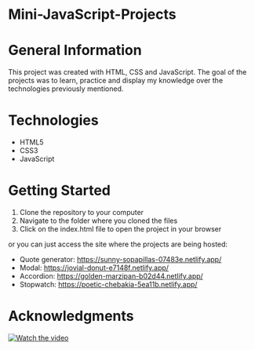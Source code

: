 # Mini-JavaScript-Projects

# General Information
This project was created with HTML, CSS and JavaScript. The goal of the projects was to learn, practice and display my knowledge over the technologies previously mentioned.

# Technologies
* HTML5
* CSS3
* JavaScript

# Getting Started
1. Clone the repository to your computer
2. Navigate to the folder where you cloned the files
3. Click on the index.html file to open the project in your browser


or you can just access the site where the projects are being hosted:
- Quote generator: https://sunny-sopapillas-07483e.netlify.app/
- Modal: https://jovial-donut-e7148f.netlify.app/
- Accordion: https://golden-marzipan-b02d44.netlify.app/
- Stopwatch: https://poetic-chebakia-5ea11b.netlify.app/


# Acknowledgments
[![Watch the video](https://i.ytimg.com/vi/5fb2aPlgoys/hqdefault.jpg?sqp=-oaymwEcCPYBEIoBSFXyq4qpAw4IARUAAIhCGAFwAcABBg==&rs=AOn4CLC8gSzSNUXP2g2UlRa6r5lMp7Uuew)](https://youtu.be/5fb2aPlgoys)